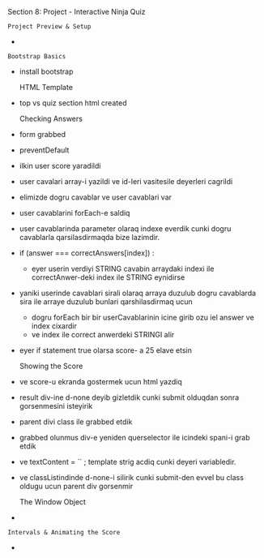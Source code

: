 Section 8: Project - Interactive
Ninja Quiz
    
    Project Preview & Setup

* 

    
    Bootstrap Basics
 
* install bootstrap


    HTML Template

* top vs quiz section html created


    Checking Answers

* form grabbed
* preventDefault
* ilkin user score yaradildi
* user cavalari array-i yazildi ve id-leri vasitesile deyerleri cagrildi
* elimizde dogru cavablar ve user cavablari var

* user cavablarini forEach-e saldiq 
* user cavablarinda parameter olaraq indexe everdik cunki 
    dogru cavablarla qarsilasdirmaqda bize lazimdir.

*  if (answer === correctAnswers[index]) :
    * eyer userin verdiyi STRING cavabin arraydaki indexi ile
        correctAnwer-deki index ile STRING eynidirse
* yaniki userinde cavablari sirali olaraq arraya duzulub
  dogru cavablarda sira ile arraye duzulub 
  bunlari qarshilasdirmaq ucun 
    
    * dogru forEach bir bir userCavablarinin icine girib
    ozu iel answer ve index cixardir
    * ve index ile correct anwerdeki STRINGI alir  
  

* eyer if statement true olarsa score- a 25 elave etsin


    Showing the Score

* ve score-u ekranda gostermek ucun html yazdiq
* result div-ine d-none deyib gizletdik cunki submit olduqdan sonra gorsenmesini isteyirik


* parent divi class ile grabbed etdik
* grabbed olunmus div-e yeniden querselector
  ile icindeki spani-i grab etdik
* ve textContent = `` ; template strig acdiq
  cunki deyeri variabledir.

* ve classListindinde d-none-i silirik cunki submit-den
  evvel bu class oldugu ucun parent div gorsenmir



    The Window Object

*


    Intervals & Animating the Score


*
